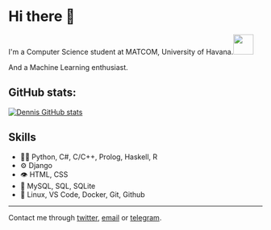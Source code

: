# Hi there 👋

I'm a Computer Science student at MATCOM, University of Havana.<img src="https://media.giphy.com/media/WUlplcMpOCEmTGBtBW/giphy.gif" width="40">

And a Machine Learning enthusiast.


## GitHub stats:
[![Dennis GitHub stats](https://github-readme-stats.vercel.app/api?username=dionisio35&show_icons=true&line_height=27&include_all_commits=true&theme=dark)](https://github.com/anuraghazra/github-readme-stats)

## Skills

- 👨‍💻 Python, C#, C/C++, Prolog, Haskell, R
- ⚙️ Django
- 👁️ HTML, CSS
- 💽 MySQL, SQL, SQLite
- 🧰 Linux, VS Code, Docker, Git, Github


----

Contact me through [twitter](https://twitter.com/dionisio3535), [email](mailto:dfiallo35@gmail.com) or [telegram](https://t.me/code_418).
